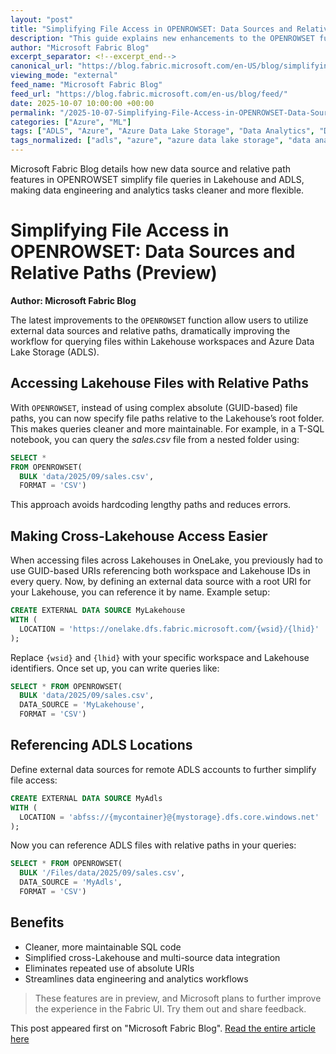 ```yaml
---
layout: "post"
title: "Simplifying File Access in OPENROWSET: Data Sources and Relative Paths (Preview)"
description: "This guide explains new enhancements to the OPENROWSET function that enable data engineers and analysts to use data sources and relative paths for easier querying of files within Microsoft Fabric Lakehouse environments and Azure Data Lake Storage. It demonstrates how to leverage external data sources for cleaner SQL, improved maintainability, and simplified cross-environment data access."
author: "Microsoft Fabric Blog"
excerpt_separator: <!--excerpt_end-->
canonical_url: "https://blog.fabric.microsoft.com/en-US/blog/simplifying-file-access-in-openrowset-using-data-sources-and-relative-paths-preview/"
viewing_mode: "external"
feed_name: "Microsoft Fabric Blog"
feed_url: "https://blog.fabric.microsoft.com/en-us/blog/feed/"
date: 2025-10-07 10:00:00 +00:00
permalink: "/2025-10-07-Simplifying-File-Access-in-OPENROWSET-Data-Sources-and-Relative-Paths-Preview.html"
categories: ["Azure", "ML"]
tags: ["ADLS", "Azure", "Azure Data Lake Storage", "Data Analytics", "Data Engineering", "Data Integration", "Data Platform", "External Data Source", "GUID Based URI", "Lakehouse", "Microsoft Fabric", "ML", "News", "OPENROWSET", "Relative Paths", "SQL", "SQL Endpoint", "T SQL"]
tags_normalized: ["adls", "azure", "azure data lake storage", "data analytics", "data engineering", "data integration", "data platform", "external data source", "guid based uri", "lakehouse", "microsoft fabric", "ml", "news", "openrowset", "relative paths", "sql", "sql endpoint", "t sql"]
---
```


Microsoft Fabric Blog details how new data source and relative path features in OPENROWSET simplify file queries in Lakehouse and ADLS, making data engineering and analytics tasks cleaner and more flexible.<!--excerpt_end-->

# Simplifying File Access in OPENROWSET: Data Sources and Relative Paths (Preview)

**Author: Microsoft Fabric Blog**

The latest improvements to the `OPENROWSET` function allow users to utilize external data sources and relative paths, dramatically improving the workflow for querying files within Lakehouse workspaces and Azure Data Lake Storage (ADLS).

## Accessing Lakehouse Files with Relative Paths

With `OPENROWSET`, instead of using complex absolute (GUID-based) file paths, you can now specify file paths relative to the Lakehouse’s root folder. This makes queries cleaner and more maintainable. For example, in a T-SQL notebook, you can query the *sales.csv* file from a nested folder using:

```sql
SELECT *
FROM OPENROWSET(
  BULK 'data/2025/09/sales.csv',
  FORMAT = 'CSV')
```

This approach avoids hardcoding lengthy paths and reduces errors.

## Making Cross-Lakehouse Access Easier

When accessing files across Lakehouses in OneLake, you previously had to use GUID-based URIs referencing both workspace and Lakehouse IDs in every query. Now, by defining an external data source with a root URI for your Lakehouse, you can reference it by name. Example setup:

```sql
CREATE EXTERNAL DATA SOURCE MyLakehouse
WITH (
  LOCATION = 'https://onelake.dfs.fabric.microsoft.com/{wsid}/{lhid}'
);
```

Replace `{wsid}` and `{lhid}` with your specific workspace and Lakehouse identifiers. Once set up, you can write queries like:

```sql
SELECT * FROM OPENROWSET(
  BULK 'data/2025/09/sales.csv',
  DATA_SOURCE = 'MyLakehouse',
  FORMAT = 'CSV')
```

## Referencing ADLS Locations

Define external data sources for remote ADLS accounts to further simplify file access:

```sql
CREATE EXTERNAL DATA SOURCE MyAdls
WITH (
  LOCATION = 'abfss://{mycontainer}@{mystorage}.dfs.core.windows.net'
);
```

Now you can reference ADLS files with relative paths in your queries:

```sql
SELECT * FROM OPENROWSET(
  BULK '/Files/data/2025/09/sales.csv',
  DATA_SOURCE = 'MyAdls',
  FORMAT = 'CSV')
```

## Benefits

- Cleaner, more maintainable SQL code
- Simplified cross-Lakehouse and multi-source data integration
- Eliminates repeated use of absolute URIs
- Streamlines data engineering and analytics workflows

> These features are in preview, and Microsoft plans to further improve the experience in the Fabric UI. Try them out and share feedback.

This post appeared first on "Microsoft Fabric Blog". [Read the entire article here](https://blog.fabric.microsoft.com/en-US/blog/simplifying-file-access-in-openrowset-using-data-sources-and-relative-paths-preview/)
